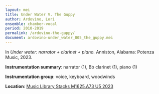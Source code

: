 ```yaml
---
layout: mei
title: Under Water V. The Guppy  
author: Ardovino, Lori
ensemble: chamber-vocal
period: 2010-2019 
permalink: /ardovino-the-guppy/
document: ardovino-under_water_005_the_guppy.mei
---
```


In *Under water: narrator + clarinet + piano.* Anniston, Alabama: Potenza Music, 2023.

**Instrumentation summary**: narrator (1), Bb clarinet (1), piano (1)  

**Instrumentation group**: voice, keyboard, woodwinds 

**Location**: <a href="https://tufts.primo.exlibrisgroup.com/permalink/01TUN_INST/1kc9gia/alma991018897373003851" target="_blank">Music Library Stacks M1625.A73 U5 2023</a>